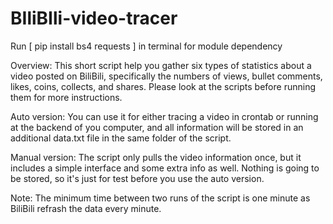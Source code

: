 # BIliBIli-video-tracer

Run [ pip install bs4 requests ] in terminal for module dependency

Overview: This short script help you gather six types of statistics about a video posted on BiliBili, specifically the numbers of views, bullet comments, likes, coins, collects, and shares. Please look at the scripts before running them for more instructions.

Auto version: You can use it for either tracing a video in crontab or running at the backend of you computer, and all information will be stored in an additional data.txt file in the same folder of the script.

Manual version: The script only pulls the video information once, but it includes a simple interface and some extra info as well. Nothing is going to be stored, so it's just for test before you use the auto version.

Note: The minimum time between two runs of the script is one minute as BiliBili refrash the data every minute. 
